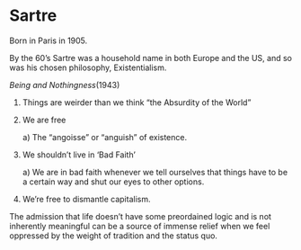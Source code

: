 # Sartre 
Born in Paris in 1905. 

By the 60’s Sartre was a household name in both Europe and the US, and so was his chosen philosophy, Existentialism. 

*Being and Nothingness*(1943)

1.	Things are weirder than we think “the Absurdity of the World”
2.	We are free 

    a)	The “angoisse” or “anguish” of existence. 
3.	We shouldn’t live in ‘Bad Faith’

    a)	We are in bad faith whenever we tell ourselves that things have to be a certain way and shut our eyes to other options. 
4.	We’re free to dismantle capitalism. 

The admission that life doesn’t have some preordained logic and is not inherently meaningful can be a source of immense relief when we feel oppressed by the weight of tradition and the status quo. 
